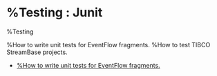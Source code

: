 # %Testing : Junit
%Testing

%How to write unit tests for EventFlow fragments.
%How to test TIBCO StreamBase projects.

* [%How to write unit tests for EventFlow fragments.](junit)
